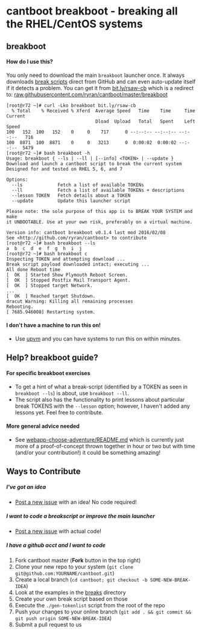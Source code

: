# cantboot breakboot - breaking all the RHEL/CentOS systems

## breakboot

#### How do I use this?

You only need to download the main `breakboot` launcher once. It always downloads [break scripts](https://github.com/ryran/cantboot/tree/master/breaks) direct from GitHub and can even auto-update itself if it detects a problem. You can get it from [bit.ly/rsaw-cb](http://bit.ly/rsaw-cb) which is a redirect to: [raw.githubusercontent.com/ryran/cantboot/master/breakboot](https://raw.githubusercontent.com/ryran/cantboot/master/breakboot)

```
[root@r72 ~]# curl -Lko breakboot bit.ly/rsaw-cb
  % Total    % Received % Xferd  Average Speed   Time    Time     Time  Current
                                 Dload  Upload   Total   Spent    Left  Speed
100   152  100   152    0     0    717      0 --:--:-- --:--:-- --:--:--   716
100  8871  100  8871    0     0   3213      0  0:00:02  0:00:02 --:--:--  5479
[root@r72 ~]# bash breakboot -h
Usage: breakboot { --ls | --ll | [--info] <TOKEN> | --update }
Download and launch a cantboot script to break the current system
Designed for and tested on RHEL 5, 6, and 7

Options:
  --ls             Fetch a list of available TOKENs
  --ll             Fetch a list of available TOKENs + descriptions
  --lesson TOKEN   Fetch details about a TOKEN
  --update         Update this launcher script

Please note: the sole purpose of this app is to BREAK YOUR SYSTEM and make
it UNBOOTABLE. Use at your own risk, preferably on a virtual machine.

Version info: cantboot breakboot v0.1.4 last mod 2016/02/08
See <http://github.com/ryran/cantboot> to contribute
[root@r72 ~]# bash breakboot --ls
a  b  c  d  e  f  g  h  i  j
[root@r72 ~]# bash breakboot c
Inspecting TOKEN and attempting download ...
Break script payload downloaded intact; executing ...
All done Reboot time
[  OK  ] Started Show Plymouth Reboot Screen.
[  OK  ] Stopped Postfix Mail Transport Agent.
[  OK  ] Stopped target Network.
...
[  OK  ] Reached target Shutdown.
dracut Warning: Killing all remaining processes
Rebooting.
[ 7685.946008] Restarting system.
```

#### I don't have a machine to run this on!
- Use [upvm](https://github.com/ryran/upvm) and you can have systems to run this on within minutes.

## Help? breakboot guide?

#### For specific breakboot exercises
- To get a hint of what a break-script (identified by a TOKEN as seen in `breakboot --ls`) is about, use `breakboot --ll`.
- The script also has the functionality to print lessons about particular break TOKENS with the `--lesson` option; however, I haven't added any lessons yet. Feel free to contribute.

#### More general advice needed
- See  [webapp-choose-adventure/README.md](https://github.com/ryran/cantboot/blob/master/webapp-choose-adventure/README.md) which is currently just more of a proof-of-concept thrown together in hour or two but with time (and/or your contribution!) it could be something amazing!

## Ways to Contribute

##### I've got an idea
- [Post a new issue](https://github.com/ryran/cantboot/issues/new) with an idea! No code required!

##### I want to code a breakscript or improve the main launcher
- [Post a new issue](https://github.com/ryran/cantboot/issues/new) with actual code!

##### I have a github acct and I want to code
1. Fork cantboot master (**Fork** button in the top right)
1. Clone your new repo to your system (`git clone git@github.com:YOURNAME/cantboot.git`)
1. Create a local branch (`cd cantboot; git checkout -b SOME-NEW-BREAK-IDEA`)
1. Look at the examples in the [breaks](https://github.com/ryran/cantboot/tree/master/breaks) directory
1. Create your own break script based on those
1. Execute the `./gen-tokenlist` script from the root of the repo
1. Push your changes to your online branch (`git add . && git commit && git push origin SOME-NEW-BREAK-IDEA`)
1. Submit a pull request to us

